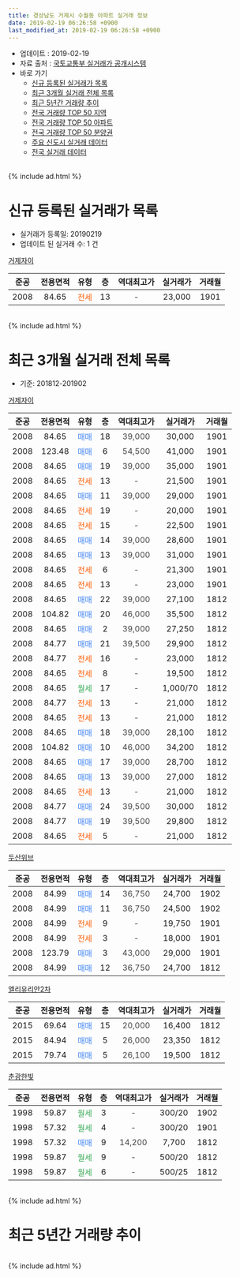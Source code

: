 ```yaml
---
title: 경상남도 거제시 수월동 아파트 실거래 정보
date: 2019-02-19 06:26:58 +0900
last_modified_at: 2019-02-19 06:26:58 +0900
---
```


* 업데이트 : 2019-02-19
* 자료 출처 : [국토교통부 실거래가 공개시스템](http://rt.molit.go.kr)
* 바로 가기
    * [신규 등록된 실거래가 목록](#신규-등록된-실거래가-목록)
    * [최근 3개월 실거래 전체 목록](#최근-3개월-실거래-전체-목록)
    * [최근 5년간 거래량 추이](#최근-5년간-거래량-추이)
    * [전국 거래량 TOP 50 지역](https://ayogom.github.io/apt-trade-info/최근-3개월-전국에서-가장-거래가-많이-발생한-지역)
    * [전국 거래량 TOP 50 아파트](https://ayogom.github.io/apt-trade-info/최근-3개월-전국에서-가장-거래가-많이-발생한-아파트)
    * [전국 거래량 TOP 50 분양권](https://ayogom.github.io/apt-trade-info/최근-3개월-전국에서-가장-거래가-많이-발생한-분양권)
    * [주요 신도시 실거래 데이터](https://ayogom.github.io/apt-trade-info/주요-신도시)
    * [전국 실거래 데이터](https://ayogom.github.io/apt-trade-info/전국)
<br>
{% include ad.html %}
<br>

# 신규 등록된 실거래가 목록
* 실거래가 등록일: 20190219
* 업데이트 된 실거래 수: 1 건


[거제자이](https://search.naver.com/search.naver?query=%EA%B2%BD%EC%83%81%EB%82%A8%EB%8F%84+%EA%B1%B0%EC%A0%9C%EC%8B%9C+%EC%88%98%EC%9B%94%EB%8F%99+%EA%B1%B0%EC%A0%9C%EC%9E%90%EC%9D%B4)

|준공|전용면적|유형|층|역대최고가|실거래가|거래월|
|:---:|:---:|:---:|:---:|:---:|:---:|:---:|
|2008|84.65|<span style="color:#ff5a00">전세</span>|13|<span style="color:#444444">-</span>|23,000|1901|


<br>
{% include ad.html %}
<br>

# 최근 3개월 실거래 전체 목록
* 기준: 201812-201902


[거제자이](https://search.naver.com/search.naver?query=%EA%B2%BD%EC%83%81%EB%82%A8%EB%8F%84+%EA%B1%B0%EC%A0%9C%EC%8B%9C+%EC%88%98%EC%9B%94%EB%8F%99+%EA%B1%B0%EC%A0%9C%EC%9E%90%EC%9D%B4)

|준공|전용면적|유형|층|역대최고가|실거래가|거래월|
|:---:|:---:|:---:|:---:|:---:|:---:|:---:|
|2008|84.65|<span style="color:#4285f3">매매</span>|18|<span style="color:#444444">39,000</span>|30,000|1901|
|2008|123.48|<span style="color:#4285f3">매매</span>|6|<span style="color:#444444">54,500</span>|41,000|1901|
|2008|84.65|<span style="color:#4285f3">매매</span>|19|<span style="color:#444444">39,000</span>|35,000|1901|
|2008|84.65|<span style="color:#ff5a00">전세</span>|13|<span style="color:#444444">-</span>|21,500|1901|
|2008|84.65|<span style="color:#4285f3">매매</span>|11|<span style="color:#444444">39,000</span>|29,000|1901|
|2008|84.65|<span style="color:#ff5a00">전세</span>|19|<span style="color:#444444">-</span>|20,000|1901|
|2008|84.65|<span style="color:#ff5a00">전세</span>|15|<span style="color:#444444">-</span>|22,500|1901|
|2008|84.65|<span style="color:#4285f3">매매</span>|14|<span style="color:#444444">39,000</span>|28,600|1901|
|2008|84.65|<span style="color:#4285f3">매매</span>|13|<span style="color:#444444">39,000</span>|31,000|1901|
|2008|84.65|<span style="color:#ff5a00">전세</span>|6|<span style="color:#444444">-</span>|21,300|1901|
|2008|84.65|<span style="color:#ff5a00">전세</span>|13|<span style="color:#444444">-</span>|23,000|1901|
|2008|84.65|<span style="color:#4285f3">매매</span>|22|<span style="color:#444444">39,000</span>|27,100|1812|
|2008|104.82|<span style="color:#4285f3">매매</span>|20|<span style="color:#444444">46,000</span>|35,500|1812|
|2008|84.65|<span style="color:#4285f3">매매</span>|2|<span style="color:#444444">39,000</span>|27,250|1812|
|2008|84.77|<span style="color:#4285f3">매매</span>|21|<span style="color:#444444">39,500</span>|29,900|1812|
|2008|84.77|<span style="color:#ff5a00">전세</span>|16|<span style="color:#444444">-</span>|23,000|1812|
|2008|84.65|<span style="color:#ff5a00">전세</span>|8|<span style="color:#444444">-</span>|19,500|1812|
|2008|84.65|<span style="color:#34a853">월세</span>|17|<span style="color:#444444">-</span>|1,000/70|1812|
|2008|84.77|<span style="color:#ff5a00">전세</span>|13|<span style="color:#444444">-</span>|21,000|1812|
|2008|84.65|<span style="color:#ff5a00">전세</span>|13|<span style="color:#444444">-</span>|21,000|1812|
|2008|84.65|<span style="color:#4285f3">매매</span>|18|<span style="color:#444444">39,000</span>|28,100|1812|
|2008|104.82|<span style="color:#4285f3">매매</span>|10|<span style="color:#444444">46,000</span>|34,200|1812|
|2008|84.65|<span style="color:#4285f3">매매</span>|17|<span style="color:#444444">39,000</span>|28,700|1812|
|2008|84.65|<span style="color:#4285f3">매매</span>|13|<span style="color:#444444">39,000</span>|27,000|1812|
|2008|84.65|<span style="color:#ff5a00">전세</span>|13|<span style="color:#444444">-</span>|21,000|1812|
|2008|84.77|<span style="color:#4285f3">매매</span>|24|<span style="color:#444444">39,500</span>|30,000|1812|
|2008|84.77|<span style="color:#4285f3">매매</span>|19|<span style="color:#444444">39,500</span>|29,800|1812|
|2008|84.65|<span style="color:#ff5a00">전세</span>|5|<span style="color:#444444">-</span>|21,000|1812|

[두산위브](https://search.naver.com/search.naver?query=%EA%B2%BD%EC%83%81%EB%82%A8%EB%8F%84+%EA%B1%B0%EC%A0%9C%EC%8B%9C+%EC%88%98%EC%9B%94%EB%8F%99+%EB%91%90%EC%82%B0%EC%9C%84%EB%B8%8C)

|준공|전용면적|유형|층|역대최고가|실거래가|거래월|
|:---:|:---:|:---:|:---:|:---:|:---:|:---:|
|2008|84.99|<span style="color:#4285f3">매매</span>|14|<span style="color:#444444">36,750</span>|24,700|1902|
|2008|84.99|<span style="color:#4285f3">매매</span>|11|<span style="color:#444444">36,750</span>|24,500|1902|
|2008|84.99|<span style="color:#ff5a00">전세</span>|9|<span style="color:#444444">-</span>|19,750|1901|
|2008|84.99|<span style="color:#ff5a00">전세</span>|3|<span style="color:#444444">-</span>|18,000|1901|
|2008|123.79|<span style="color:#4285f3">매매</span>|3|<span style="color:#444444">43,000</span>|29,000|1901|
|2008|84.99|<span style="color:#4285f3">매매</span>|12|<span style="color:#444444">36,750</span>|24,700|1812|

[엘리유리안2차](https://search.naver.com/search.naver?query=%EA%B2%BD%EC%83%81%EB%82%A8%EB%8F%84+%EA%B1%B0%EC%A0%9C%EC%8B%9C+%EC%88%98%EC%9B%94%EB%8F%99+%EC%97%98%EB%A6%AC%EC%9C%A0%EB%A6%AC%EC%95%882%EC%B0%A8)

|준공|전용면적|유형|층|역대최고가|실거래가|거래월|
|:---:|:---:|:---:|:---:|:---:|:---:|:---:|
|2015|69.64|<span style="color:#4285f3">매매</span>|15|<span style="color:#444444">20,000</span>|16,400|1812|
|2015|84.94|<span style="color:#4285f3">매매</span>|5|<span style="color:#444444">26,000</span>|23,350|1812|
|2015|79.74|<span style="color:#4285f3">매매</span>|5|<span style="color:#444444">26,100</span>|19,500|1812|

[춘광한빛](https://search.naver.com/search.naver?query=%EA%B2%BD%EC%83%81%EB%82%A8%EB%8F%84+%EA%B1%B0%EC%A0%9C%EC%8B%9C+%EC%88%98%EC%9B%94%EB%8F%99+%EC%B6%98%EA%B4%91%ED%95%9C%EB%B9%9B)

|준공|전용면적|유형|층|역대최고가|실거래가|거래월|
|:---:|:---:|:---:|:---:|:---:|:---:|:---:|
|1998|59.87|<span style="color:#34a853">월세</span>|3|<span style="color:#444444">-</span>|300/20|1902|
|1998|57.32|<span style="color:#34a853">월세</span>|4|<span style="color:#444444">-</span>|300/20|1901|
|1998|57.32|<span style="color:#4285f3">매매</span>|9|<span style="color:#444444">14,200</span>|7,700|1812|
|1998|59.87|<span style="color:#34a853">월세</span>|9|<span style="color:#444444">-</span>|500/20|1812|
|1998|59.87|<span style="color:#34a853">월세</span>|6|<span style="color:#444444">-</span>|500/25|1812|


<br>
{% include ad.html %}
<br>

# 최근 5년간 거래량 추이


<div style="width:100%;">
    <canvas id="deal_progress" height="200"></canvas>
</div>

<script>
new Chart(document.getElementById("deal_progress"), {
    type: 'line',
    data: {
        labels: ['201402','201403','201404','201405','201406','201407','201408','201409','201410','201411','201412','201501','201502','201503','201504','201505','201506','201507','201508','201509','201510','201511','201512','201601','201602','201603','201604','201605','201606','201607','201608','201609','201610','201611','201612','201701','201702','201703','201704','201705','201706','201707','201708','201709','201710','201711','201712','201801','201802','201803','201804','201805','201806','201807','201808','201809','201810','201811','201812','201901','201902'],
        datasets: [{
            label: '매매',
            pointRadius: 1,
            data: [21, 25, 20, 18, 23, 19, 17, 20, 18, 16, 11, 20, 18, 17, 17, 12, 11, 10, 17, 26, 36, 15, 17, 8, 8, 17, 5, 6, 9, 6, 16, 7, 16, 8, 11, 3, 8, 6, 4, 10, 7, 4, 13, 11, 7, 17, 6, 8, 7, 6, 13, 13, 2, 7, 6, 8, 17, 20, 15, 7, 2],
            borderColor: "rgba(255, 201, 14, 1)",
            backgroundColor: "rgba(255, 201, 14, 0.5)",
            fill: false,
            lineTension: 0
        },{
            label: '전월세',
            pointRadius: 1,
            data: [2, 2, 2, 3, 4, 5, 4, 4, 5, 4, 7, 6, 5, 2, 5, 8, 15, 21, 9, 8, 10, 10, 2, 3, 1, 2, 4, 8, 9, 6, 2, 7, 8, 8, 7, 11, 6, 9, 8, 8, 7, 8, 10, 15, 14, 6, 12, 6, 8, 7, 12, 16, 8, 6, 8, 8, 13, 6, 9, 8, 1],
            borderColor: "rgba(0, 141, 185, 1)",
            backgroundColor: "rgba(0, 141, 185, 0.5)",
            fill: false,
            lineTension: 0
        }
        ]
    },
    options: {
        responsive: true,
        title: {
            display: false
        },
        tooltips: {
            mode: 'index',
            intersect: false
        },
        hover: {
            mode: 'nearest',
            intersect: true
        },
        scales: {
            xAxes: [{
                display: true,
                scaleLabel: {
                    display: true,
                    labelString: '년/월'
                }
            }],
            yAxes: [{
                display: true,
                ticks: {
                    suggestedMin: 0,
                },
                scaleLabel: {
                    display: true,
                    labelString: '실거래 수'
                }
            }]
        }
    }
});

</script>


<br>
{% include ad.html %}
<br>

